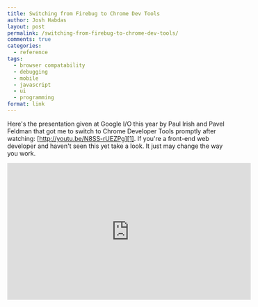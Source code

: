 ```yaml
---
title: Switching from Firebug to Chrome Dev Tools
author: Josh Habdas
layout: post
permalink: /switching-from-firebug-to-chrome-dev-tools/
comments: true
categories:
  - reference
tags:
  - browser compatability
  - debugging
  - mobile
  - javascript
  - ui
  - programming
format: link
---
```

Here's the presentation given at Google I/O this year by Paul Irish and Pavel Feldman that got me to switch to Chrome Developer Tools promptly after watching: [http://youtu.be/N8SS-rUEZPg][1]. If you're a front-end web developer and haven't seen this yet take a look. It just may change the way you work.

<iframe width="560" height="315" src="http://www.youtube.com/embed/N8SS-rUEZPg" frameborder="0" allowfullscreen></iframe>

 [1]: http://youtu.be/N8SS-rUEZPg "Google I/O 2011: Chrome Dev Tools Reloaded"
